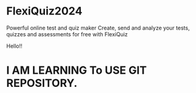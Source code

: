 # FlexiQuiz2024
Powerful online test and quiz maker Create, send and analyze your tests, quizzes and assessments for free with FlexiQuiz

Hello!!
# I AM LEARNING  To USE GIT REPOSITORY.
